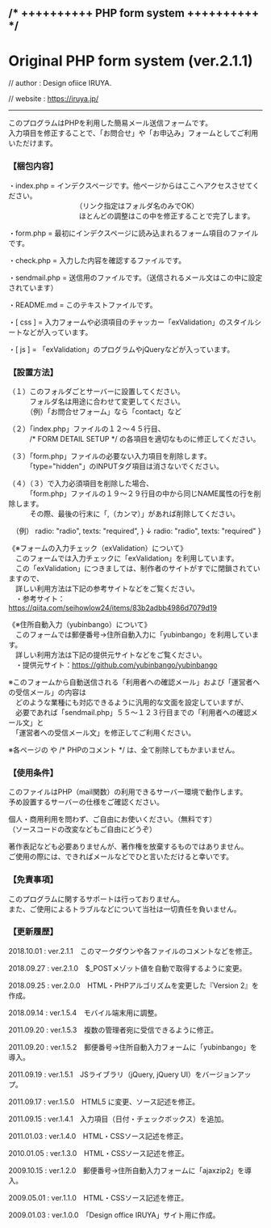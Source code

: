 ## /* ++++++++++ PHP form system ++++++++++ */

# Original PHP form system (ver.2.1.1)

// author :  Design ofiice IRUYA.

// website : https://iruya.jp/

***


このプログラムはPHPを利用した簡易メール送信フォームです。  
入力項目を修正することで、「お問合せ」や「お申込み」フォームとしてご利用いただけます。


### 【梱包内容】

 ・index.php    = インデクスページです。他ページからはここへアクセスさせてください。  
 　　　　　　　　　　（リンク指定はフォルダ名のみでOK）  
 　　　　　　　　　　ほとんどの調整はこの中を修正することで完了します。

 ・form.php     = 最初にインデクスページに読み込まれるフォーム項目のファイルです。

 ・check.php    = 入力した内容を確認するファイルです。

 ・sendmail.php = 送信用のファイルです。（送信されるメール文はこの中に設定されています）

 ・README.md    = このテキストファイルです。

 ・[ css ]      = 入力フォームや必須項目のチャッカー「exValidation」のスタイルシートなどが入っています。

 ・[ js ]       = 「exValidation」のプログラムやjQueryなどが入っています。


### 【設置方法】

（１）このフォルダごとサーバーに設置してください。  
　　　フォルダ名は用途に合わせて変更してください。  
　　　（例）「お問合せフォーム」なら「contact」など
 
（２）「index.php」ファイルの１２〜４５行目、  
　　　/* FORM DETAIL SETUP */ の各項目を適切なものに修正してください。

（３）「form.php」ファイルの必要ない入力項目を削除します。  
　　　「type="hidden"」のINPUTタグ項目は消さないでください。

（４）（３）で入力必須項目を削除した場合、  
　　　「form.php」ファイルの１９〜２９行目の中から同じNAME属性の行を削除します。  
　　　その際、最後の行末に「,（カンマ）」があれば削除してください。

　（例）
     radio: "radio",
     texts: "required",
    }
       ↓
     radio: "radio",
     texts: "required"
    }

《※フォームの入力チェック（exValidation）について》  
　このフォームでは入力チェックに「exValidation」を利用しています。  
　この「exValidation」につきましては、制作者のサイトがすでに閉鎖されていますので、  
　詳しい利用方法は下記の参考サイトなどをご覧ください。  
　・参考サイト：https://qiita.com/seihowlow24/items/83b2adbb4986d7079d19  

《※住所自動入力（yubinbango）について》  
　このフォームでは郵便番号->住所自動入力に「yubinbango」を利用しています。  
　詳しい利用方法は下記の提供元サイトなどをご覧ください。  
　・提供元サイト：https://github.com/yubinbango/yubinbango

※このフォームから自動送信される「利用者への確認メール」および「運営者への受信メール」の内容は  
　どのような業種にも対応できるように汎用的な文面を設定していますが、  
　必要であれば「sendmail.php」５５〜１２３行目までの「利用者への確認メール文」と  
　「運営者への受信メール文」を修正してご利用ください。

※各ページの <!-- HTMLコメント --> や /* PHPのコメント */ は、全て削除してもかまいません。


### 【使用条件】

このファイルはPHP（mail関数）の利用できるサーバー環境で動作します。  
予め設置するサーバーの仕様をご確認ください。

個人・商用利用を問わず、ご自由にお使いください。（無料です）  
（ソースコードの改変などもご自由にどうぞ）

著作表記なども必要ありませんが、著作権を放棄するものではありません。  
ご使用の際には、できればメールなどでひと言いただけると幸いです。


### 【免責事項】

このプログラムに関するサポートは行っておりません。  
また、ご使用によるトラブルなどについて当社は一切責任を負いません。


### 【更新履歴】

2018.10.01 : ver.2.1.1　このマークダウンや各ファイルのコメントなどを修正。

2018.09.27 : ver.2.1.0　$_POSTメゾット値を自動で取得するように変更。

2018.09.25 : ver.2.0.0　HTML・PHPアルゴリズムを変更した『Version 2』を作成。

2018.09.14 : ver.1.5.4　モバイル端末用に調整。

2011.09.20 : ver.1.5.3　複数の管理者宛に受信できるように修正。

2011.09.20 : ver.1.5.2　郵便番号->住所自動入力フォームに「yubinbango」を導入。

2011.09.19 : ver.1.5.1　JSライブラリ（jQuery, jQuery UI）をバージョンアップ。

2011.09.17 : ver.1.5.0　HTML5 に変更、ソース記述を修正。

2011.09.15 : ver.1.4.1　入力項目（日付・チェックボックス）を追加。

2011.01.03 : ver.1.4.0　HTML・CSSソース記述を修正。

2010.01.05 : ver.1.3.0　HTML・CSSソース記述を修正。

2009.10.15 : ver.1.2.0　郵便番号->住所自動入力フォームに「ajaxzip2」を導入。

2009.05.01 : ver.1.1.0　HTML・CSSソース記述を修正。

2009.01.03 : ver.1.0.0　「Design office IRUYA」サイト用に作成。
